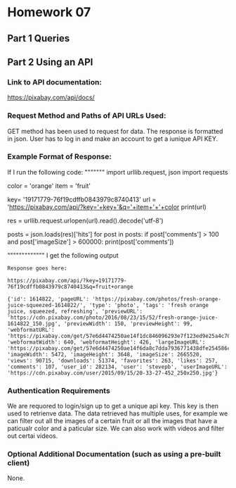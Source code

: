 # Homework 07

## Part 1 Queries

## Part 2 Using an API

### Link to API documentation: 
https://pixabay.com/api/docs/

### Request Method and Paths of API URLs Used: 

GET method has been used to request for data. The response is formatted in json. User has to log in and make an account to get a iunique API KEY.

### Example Format of Response:

If I run the following code: 
"""""""
import urllib.request, json
import requests

color = 'orange'
item = 'fruit'

key=  '19171779-76f19cdffb0843979c8740413'
url = 'https://pixabay.com/api/?key='+key+'&q='+item+'+'+color
print(url)

res = urllib.request.urlopen(url).read().decode('utf-8')

posts = json.loads(res)['hits']
for post in posts:
    if post['comments'] > 100 and post['imageSize'] > 600000:
        print(post['comments'])
        
        
"""""""""""""
I get the following output
```
Response goes here:

https://pixabay.com/api/?key=19171779-76f19cdffb0843979c8740413&q=fruit+orange

{'id': 1614822, 'pageURL': 'https://pixabay.com/photos/fresh-orange-juice-squeezed-1614822/', 'type': 'photo', 'tags': 'fresh orange juice, squeezed, refreshing', 'previewURL': 'https://cdn.pixabay.com/photo/2016/08/23/15/52/fresh-orange-juice-1614822_150.jpg', 'previewWidth': 150, 'previewHeight': 99, 'webformatURL': 'https://pixabay.com/get/57e6d4474250ae14f1dc846096293e7f123ed9e25a4c704f752a7cd7914bc059_640.jpg', 'webformatWidth': 640, 'webformatHeight': 426, 'largeImageURL': 'https://pixabay.com/get/57e6d4474250ae14f6da8c7dda7936771438dfe254586c48732f7ed3944bc35db9_1280.jpg', 'imageWidth': 5472, 'imageHeight': 3648, 'imageSize': 2665520, 'views': 90715, 'downloads': 51374, 'favorites': 263, 'likes': 257, 'comments': 107, 'user_id': 282134, 'user': 'stevepb', 'userImageURL': 'https://cdn.pixabay.com/user/2015/09/15/20-33-27-452_250x250.jpg'}
```

### Authentication Requirements
We are requored to login/sign up to get a unique api key. This key is then used to retrienve data. The data retrieved has multiple uses, for  example we can filter out all the images of a certain fruit or all the images that have a paticualr color and a paticular size. We can also work with videos and filter out certai videos.

### Optional Additional Documentation (such as using a pre-built client)
None. 
